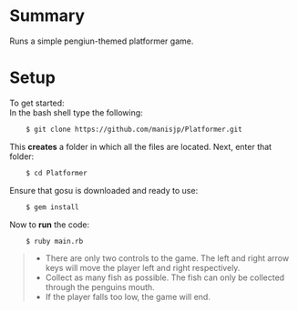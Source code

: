 # Summary
Runs a simple pengiun-themed platformer game.

# Setup
To get started:\
In the bash shell type the following:
```sh
    $ git clone https://github.com/manisjp/Platformer.git
```
This **creates** a folder in which all the files are located. Next, enter that folder:
```sh
    $ cd Platformer
```
Ensure that gosu is downloaded and ready to use:
```sh
	$ gem install
```
Now to **run** the code:
```sh
    $ ruby main.rb
```
> - There are only two controls to the game. The left and right arrow keys will move the player left and right respectively.
> - Collect as many fish as possible. The fish can only be collected through the penguins mouth.
> - If the player falls too low, the game will end.
